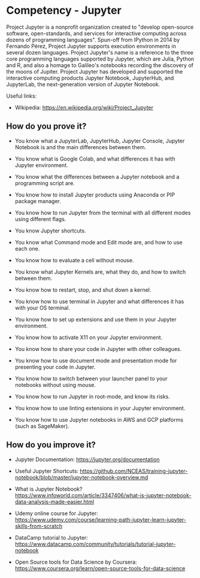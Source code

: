 # Competency - Jupyter

Project Jupyter is a nonprofit organization created to "develop open-source software, open-standards, and services for interactive computing across dozens of programming languages". Spun-off from IPython in 2014 by Fernando Pérez, Project Jupyter supports execution environments in several dozen languages. Project Jupyter's name is a reference to the three core programming languages supported by Jupyter, which are Julia, Python and R, and also a homage to Galileo's notebooks recording the discovery of the moons of Jupiter. Project Jupyter has developed and supported the interactive computing products Jupyter Notebook, JupyterHub, and JupyterLab, the next-generation version of Jupyter Notebook.

Useful links:

- Wikipedia: https://en.wikipedia.org/wiki/Project_Jupyter

## How do you prove it?

- You know what a JupyterLab, JupyterHub, Jupyter Console, Jupyter Notebook is and the main differences between them.

- You know what is Google Colab, and what differences it has with Jupyter environment.

- You know what the differences between a Jupyter notebook and a programming script are.

- You know how to install Jupyter products using Anaconda or PIP package manager.

- You know how to run Jupyter from the terminal with all different modes using different flags.

- You know Jupyter shortcuts.

- You know what Command mode and Edit mode are, and how to use each one.

- You know how to evaluate a cell without mouse.

- You know what Jupyter Kernels are, what they do, and how to switch between them.

- You know how to restart, stop, and shut down a kernel.

- You know how to use terminal in Jupyter and what differences it has with your OS terminal.

- You know how to set up extensions and use them in your Jupyter environment.

- You know how to activate X11 on your Jupyter environment.

- You know how to share your code in Jupyter with other colleagues.

- You know how to use document mode and presentation mode for presenting your code in Jupyter.

- You know how to switch between your launcher panel to your notebooks without using mouse.

- You know how to run Jupyter in root-mode, and know its risks.

- You know how to use linting extensions in your Jupyter environment.

- You know how to use Jupyter notebooks in AWS and GCP platforms (such as SageMaker).

## How do you improve it?

- Jupyter Documentation: https://jupyter.org/documentation

- Useful Jupyter Shortcuts: https://github.com/NCEAS/training-jupyter-notebook/blob/master/jupyter-notebook-overview.md

- What is Jupyter Notebook? https://www.infoworld.com/article/3347406/what-is-jupyter-notebook-data-analysis-made-easier.html

- Udemy online course for Jupyter: https://www.udemy.com/course/learning-path-jupyter-learn-jupyter-skills-from-scratch

- DataCamp tutorial to Jupyter: https://www.datacamp.com/community/tutorials/tutorial-jupyter-notebook

- Open Source tools for Data Science by Coursera: https://www.coursera.org/learn/open-source-tools-for-data-science
